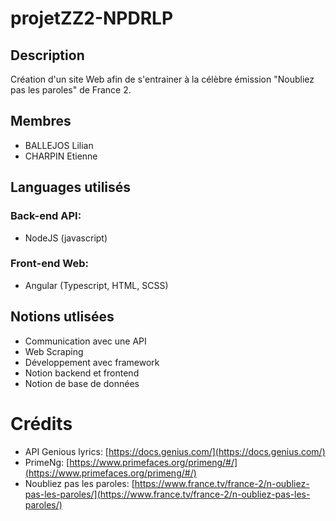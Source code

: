 # projetZZ2-NPDRLP

## Description

Création d'un site Web afin de s'entrainer à la célèbre émission "Noubliez pas les paroles" de France 2.

## Membres

* BALLEJOS Lilian
* CHARPIN Etienne

## Languages utilisés

### Back-end API:

* NodeJS (javascript)
  
### Front-end Web:

* Angular (Typescript, HTML, SCSS)

## Notions utlisées

* Communication avec une API
* Web Scraping
* Développement avec framework
* Notion backend et frontend
* Notion de base de données

# Crédits

* API Genious lyrics: [https://docs.genius.com/](https://docs.genius.com/)
* PrimeNg: [https://www.primefaces.org/primeng/#/](https://www.primefaces.org/primeng/#/)
* Noubliez pas les paroles: [https://www.france.tv/france-2/n-oubliez-pas-les-paroles/](https://www.france.tv/france-2/n-oubliez-pas-les-paroles/)